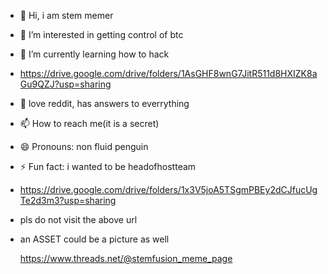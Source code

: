 - 👋 Hi, i am stem memer 
- 👀 I’m interested in getting control of btc 
- 🌱 I’m currently learning how to hack
- https://drive.google.com/drive/folders/1AsGHF8wnG7JitR511d8HXIZK8aGu9QZJ?usp=sharing
- 💞️ love reddit, has answers to everrything
- 📫 How to reach me(it is a secret)
- 😄 Pronouns: non fluid penguin
- ⚡ Fun fact: i wanted to be headofhostteam
- https://drive.google.com/drive/folders/1x3V5joA5TSgmPBEy2dCJfucUgTe2d3m3?usp=sharing
- pls do not visit the above url
- an ASSET could be a picture as well 

  https://www.threads.net/@stemfusion_meme_page

<!---
stem-memer/stem-memer is a ✨ special ✨ repository because its `README.md` (this file) appears on your GitHub profile.
You can click the Preview link to take a look at your changes.
--->
